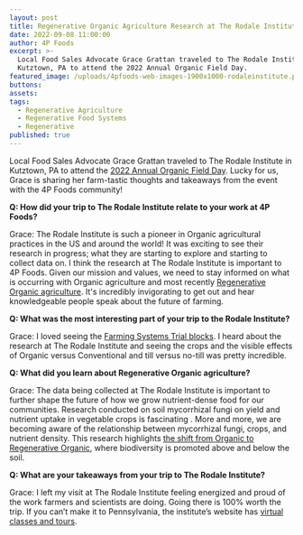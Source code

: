 ```yaml
---
layout: post
title: Regenerative Organic Agriculture Research at The Rodale Institute
date: 2022-09-08 11:00:00
author: 4P Foods
excerpt: >-
  Local Food Sales Advocate Grace Grattan traveled to The Rodale Institute in
  Kutztown, PA to attend the 2022 Annual Organic Field Day.
featured_image: /uploads/4pfoods-web-images-1900x1000-rodaleinstitute.png
buttons:
assets:
tags:
  - Regenerative Agriculture
  - Regenerative Food Systems
  - Regenerative
published: true
---
```

<div class="editable"><p>Local Food Sales Advocate Grace Grattan traveled to The Rodale Institute in Kutztown, PA to attend the <a href="https://rodaleinstitute.org/events/2022-organic-field-day/">2022 Annual Organic Field Day</a>. Lucky for us, Grace is sharing her farm-tastic thoughts and takeaways from the event with the 4P Foods community!</p><p><strong>Q: How did your trip to The Rodale Institute relate to your work at 4P Foods?</strong></p><p>Grace: The Rodale Institute is such a pioneer in Organic agricultural practices in the US and around the world! It was exciting to see their research in progress; what they are starting to explore and starting to collect data on. I think the research at The Rodale Institute is important to 4P Foods. Given our mission and values, we need to stay informed on what is occurring with Organic agriculture and most recently <a href="https://rodaleinstitute.org/why-organic/organic-basics/regenerative-organic-agriculture/">Regenerative Organic agriculture</a>. It's incredibly invigorating to get out and hear knowledgeable people speak about the future of farming.</p><p><strong>Q: What was the most interesting part of your trip to the Rodale Institute?</strong></p><p>Grace: I loved seeing the <a href="https://rodaleinstitute.org/science/">Farming Systems Trial blocks</a>. I heard about the research at The Rodale Institute and seeing the crops and the visible effects of Organic versus Conventional and till versus no-till was pretty incredible.</p><p><strong>Q: What did you learn about Regenerative Organic agriculture?</strong></p><p>Grace: The data being collected at The Rodale Institute is important to further shape the future of how we grow nutrient-dense food for our communities. Research conducted on soil mycorrhizal fungi on yield and nutrient uptake in vegetable crops is fascinating . More and more, we are becoming aware of the relationship between mycorrhizal fungi, crops, and nutrient density. This research highlights <a href="https://rodaleinstitute.org/science/farming-systems-trial/">the shift from Organic to Regenerative Organic</a>, where biodiversity is promoted above and below the soil.</p><p><strong>Q: What are your takeaways from your trip to The Rodale Institute?</strong></p>Grace: I left my visit at The Rodale Institute feeling energized and proud of the work farmers and scientists are doing. Going there is 100% worth the trip. If you can&rsquo;t make it to Pennsylvania, the institute&rsquo;s website has <a href="https://courses.rodaleinstitute.org/">virtual classes and tours</a>.<strong> </strong></div>